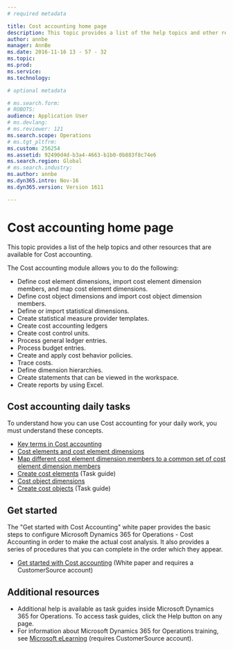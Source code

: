 ```yaml
---
# required metadata

title: Cost accounting home page
description: This topic provides a list of the help topics and other resources that are available for Cost accounting.
author: annbe
manager: AnnBe
ms.date: 2016-11-16 13 - 57 - 32
ms.topic: 
ms.prod: 
ms.service: 
ms.technology: 

# optional metadata

# ms.search.form: 
# ROBOTS: 
audience: Application User
# ms.devlang: 
# ms.reviewer: 121
ms.search.scope: Operations
# ms.tgt_pltfrm: 
ms.custom: 256254
ms.assetid: 92490d4d-b3a4-4663-b1b0-0b883f8c74e6
ms.search.region: Global
# ms.search.industry: 
ms.author: annbe
ms.dyn365.intro: Nov-16
ms.dyn365.version: Version 1611

---
```


# Cost accounting home page

This topic provides a list of the help topics and other resources that are available for Cost accounting.

The Cost accounting module allows you to do the following:

-   Define cost element dimensions, import cost element dimension members, and map cost element dimensions.
-   Define cost object dimensions and import cost object dimension members.
-   Define or import statistical dimensions.
-   Create statistical measure provider templates.
-   Create cost accounting ledgers
-   Create cost control units.
-   Process general ledger entries.
-   Process budget entries.
-   Create and apply cost behavior policies.
-   Trace costs.
-   Define dimension hierarchies.
-   Create statements that can be viewed in the workspace.
-   Create reports by using Excel.

## Cost accounting daily tasks
To understand how you can use Cost accounting for your daily work, you must understand these concepts.

-   [Key terms in Cost accounting](terms-cost-accounting.md)
-   [Cost elements and cost element dimensions](cost-elements.md)
-   [Map different cost element dimension members to a common set of cost element dimension members](map-cost-elements-dimension-members.md)
-   [Create cost elements](http://ax.help.dynamics.com/en/wiki/create-cost-elements/) (Task guide)
-   [Cost object dimensions](cost-objects.md)
-   [Create cost objects](http://ax.help.dynamics.com/en/wiki/create-cost-objects/) (Task guide)

## Get started
The "Get started with Cost Accounting" white paper provides the basic steps to configure Microsoft Dynamics 365 for Operations - Cost Accounting in order to make the actual cost analysis. It also provides a series of procedures that you can complete in the order which they appear.

-   [Get started with Cost accounting](https://mbs.microsoft.com/customersource/northamerica/AX/learning/documentation/white-papers/msd365optgtstcostacc) (White paper and requires a CustomerSource account)

## Additional resources
-   Additional help is available as task guides inside Microsoft Dynamics 365 for Operations. To access task guides, click the Help button on any page.
-   For information about Microsoft Dynamics 365 for Operations training, see [Microsoft eLearning](https://mbspartner.microsoft.com/AX/LearningPlans) (requires CustomerSource account).



